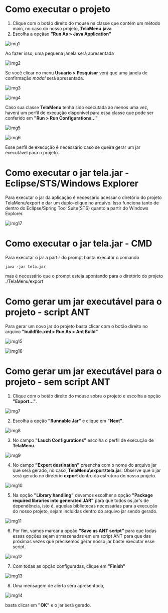 # Como executar o projeto
1. Clique com o botão direito do mouse na classe que contém um método main, no caso do nosso projeto, __TelaMenu.java__
2. Escolha a opçãao __"Run As > Java Application"__

![img1](./doc/img/img1.jpg)

Ao fazer isso, uma pequena janela será apresentada

![img2](./doc/img/img2.jpg)

Se você clicar no menu __Usuario > Pesquisar__ verá que uma janela de confirmação _modal_ será apresentada.

![img3](./doc/img/img3.jpg)

![img4](./doc/img/img4.jpg)

 Caso sua classe __TelaMenu__ tenha sido executada ao menos uma vez, haverá um perfil de execução disponível para essa classe que pode ser conferido em __"Run > Run Configurations..."__
 
![img5](./doc/img/img5.jpg)

![img6](./doc/img/img6.jpg)
 
Esse perfil de execução é necessário caso se queira gerar um jar executável para o projeto.

# Como executar o jar tela.jar - Eclipse/STS/Windows Explorer

Para executar o jar da aplicação é necessário acessar o diretório do projeto TelaMenu/export e dar um duplo-clique no arquivo. Isso funciona tanto de dentro do Eclipse/Spring Tool Suite(STS) quanto a partir do Windows Explorer. 

![img17](./doc/img/img17.jpg)

# Como executar o jar tela.jar - CMD

Para executar o jar a partir do prompt basta executar o comando

	java -jar tela.jar

mas é necessário que o prompt esteja apontando para o diretório do projeto ./TelaMenu/export

# Como gerar um jar executável para o projeto - script ANT

Para gerar um novo jar do projeto basta clicar com o botão direito no arquivo __"buildfile.xml > Run As > Ant Build"__

![img15](./doc/img/img15.jpg) 

![img16](./doc/img/img16.jpg) 

# Como gerar um jar executável para o projeto - sem script ANT

 1. Clique com o botão direito do mouse sobre o projeto e escolha a opção __"Export..."__.
 
![img7](./doc/img/img7.jpg) 
 
 2. Escolha a opção __"Runnable Jar"__ e clique em __"Next"__.
 
![img8](./doc/img/img8.jpg) 
  
 3. No campo __"Lauch Configurations"__ escolha o perfil de execução de __TelaMenu__.
 
![img9](./doc/img/img9.jpg) 
  
 4. No campo __"Export destination"__ preencha com o nome do arquivo jar que será gerado, no caso, __TelaMenu\export\tela.jar__. Observe que o jar será gerado no diretório __export__ dentro da estrutura do nosso projeto.
 
![img10](./doc/img/img10.jpg)   
  
  
 5. Na opção __"Library handling"__ devemos escolher a opção __"Package required libraries into generated JAR"__ para que todos os jar's de dependência, isto é, aquelas bibliotecas necessárias para a execução do nosso projeto, sejam incluídas dentro do arquivo jar sendo gerado.

 ![img11](./doc/img/img11.jpg)   

 6. Por fim, vamos marcar a opção __"Save as ANT script"__ para que todas essas opções sejam armazenadas em um script ANT para que das próximas vezes que precisemos gerar nosso jar baste executar esse script.

 ![img12](./doc/img/img12.jpg)

 7. Com todas as opção configuradas, clique em __"Finish"__

 ![img13](./doc/img/img13.jpg)

 8. Uma mensagem de alerta será apresentada, 

  ![img14](./doc/img/img14.jpg)

  basta clicar em __"OK"__ e o jar será gerado.